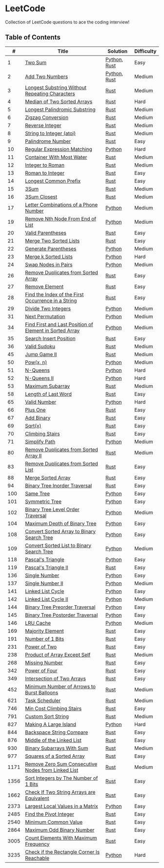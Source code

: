 # LeetCode
Collection of LeetCode questions to ace the coding interview!

## Table of Contents
| # | Title | Solution | Difficulty |
|---| ----- | -------- | ---------- |
| 1 | [Two Sum](https://leetcode.com/problems/two-sum) | [Python](./0001-two-sum/0001-two-sum.py), [Rust](./0001-two-sum/0001-two-sum.rs) | Easy |
| 2 | [Add Two Numbers](https://leetcode.com/problems/add-two-numbers) | [Python](./0002-add-two-numbers/0002-add-two-numbers.py), [Rust](./0002-add-two-numbers/0002-add-two-numbers.rs) | Medium |
| 3 | [Longest Substring Without Repeating Characters](https://leetcode.com/problems/longest-substring-without-repeating-characters) | [Rust](./0003-longest-substring-without-repeating-characters/0003-longest-substring-without-repeating-characters.rs) | Medium |
| 4 | [Median of Two Sorted Arrays](https://leetcode.com/problems/median-of-two-sorted-arrays) | [Rust](./0004-median-of-two-sorted-arrays/0004-median-of-two-sorted-arrays.rs) | Hard |
| 5 | [Longest Palindromic Substring](https://leetcode.com/problems/longest-palindromic-substring) | [Rust](./0005-longest-palindromic-substring/0005-longest-palindromic-substring.rs) | Medium |
| 6 | [Zigzag Conversion](https://leetcode.com/problems/zigzag-conversion) | [Rust](./0006-zigzag-conversion/0006-zigzag-conversion.rs) | Medium |
| 7 | [Reverse Integer](https://leetcode.com/problems/reverse-integer) | [Rust](./0007-reverse-integer/0007-reverse-integer.rs) | Medium |
| 8 | [String to Integer (atoi)](https://leetcode.com/problems/string-to-integer-atoi) | [Rust](./0008-string-to-integer-atoi/0008-string-to-integer-atoi.rs) | Medium |
| 9 | [Palindrome Number](https://leetcode.com/problems/palindrome-number) | [Rust](./0009-palindrome-number/0009-palindrome-number.rs) | Easy |
| 10 | [Regular Expression Matching](https://leetcode.com/problems/regular-expression-matching) | [Python](./0010-regular-expression-matching/0010-regular-expression-matching.py) | Hard |
| 11 | [Container With Most Water](https://leetcode.com/problems/container-with-most-water) | [Rust](./0011-container-with-most-water/0011-container-with-most-water.rs) | Medium |
| 12 | [Integer to Roman](https://leetcode.com/problems/integer-to-roman) | [Rust](./0012-integer-to-roman/0012-integer-to-roman.rs) | Medium |
| 13 | [Roman to Integer](https://leetcode.com/problems/roman-to-integer) | [Rust](./0013-roman-to-integer/0013-roman-to-integer.rs) | Easy |
| 14 | [Longest Common Prefix](https://leetcode.com/problems/longest-common-prefix) | [Rust](./0014-longest-common-prefix/0014-longest-common-prefix.rs) | Easy |
| 15 | [3Sum](https://leetcode.com/problems/3sum) | [Rust](./0015-3sum/0015-3sum.rs) | Medium |
| 16 | [3Sum Closest](https://leetcode.com/problems/3sum-closest) | [Rust](./0016-3sum-closest/0016-3sum-closest.rs) | Medium |
| 17 | [Letter Combinations of a Phone Number](https://leetcode.com/problems/letter-combinations-of-a-phone-number) | [Python](./0017-letter-combinations-of-a-phone-number/0017-letter-combinations-of-a-phone-number.py) | Medium |
| 19 | [Remove Nth Node From End of List](https://leetcode.com/problems/remove-nth-node-from-end-of-list) | [Python](./0019-remove-nth-node-from-end-of-list/0019-remove-nth-node-from-end-of-list.py) | Medium |
| 20 | [Valid Parentheses](https://leetcode.com/problems/valid-parentheses) | [Rust](./0020-valid-parentheses/0020-valid-parentheses.rs) | Easy |
| 21 | [Merge Two Sorted Lists](https://leetcode.com/problems/merge-two-sorted-lists) | [Rust](./0021-merge-two-sorted-lists/0021-merge-two-sorted-lists.rs) | Easy |
| 22 | [Generate Parentheses](https://leetcode.com/problems/generate-parentheses) | [Python](./0022-generate-parentheses/0022-generate-parentheses.py) | Medium |
| 23 | [Merge k Sorted Lists](https://leetcode.com/problems/merge-k-sorted-lists) | [Python](./0023-merge-k-sorted-lists/0023-merge-k-sorted-lists.py) | Hard |
| 24 | [Swap Nodes in Pairs](https://leetcode.com/problems/swap-nodes-in-pairs) | [Python](./0024-swap-nodes-in-pairs/0024-swap-nodes-in-pairs.py) | Medium |
| 26 | [Remove Duplicates from Sorted Array](https://leetcode.com/problems/remove-duplicates-from-sorted-array) | [Rust](./0026-remove-duplicates-from-sorted-array/0026-remove-duplicates-from-sorted-array.rs) | Easy |
| 27 | [Remove Element](https://leetcode.com/problems/remove-element) | [Rust](./0027-remove-element/0027-remove-element.rs) | Easy |
| 28 | [Find the Index of the First Occurrence in a String](https://leetcode.com/problems/find-the-index-of-the-first-occurrence-in-a-string) | [Rust](./0028-find-the-index-of-the-first-occurrence-in-a-string/0028-find-the-index-of-the-first-occurrence-in-a-string.rs) | Easy |
| 29 | [Divide Two Integers](https://leetcode.com/problems/divide-two-integers) | [Python](./0029-divide-two-integers/0029-divide-two-integers.py) | Medium |
| 31 | [Next Permutation](https://leetcode.com/problems/next-permutation) | [Python](./0031-next-permutation/0031-next-permutation.py) | Medium |
| 34 | [Find First and Last Position of Element in Sorted Array](https://leetcode.com/problems/find-first-and-last-position-of-element-in-sorted-array) | [Python](./0034-find-first-and-last-position-of-element-in-sorted-array/0034-find-first-and-last-position-of-element-in-sorted-array.py) | Medium |
| 35 | [Search Insert Position](https://leetcode.com/problems/search-insert-position) | [Rust](./0035-search-insert-position/0035-search-insert-position.rs) | Easy |
| 36 | [Valid Sudoku](https://leetcode.com/problems/valid-sudoku) | [Rust](./0036-valid-sudoku/0036-valid-sudoku.rs) | Medium |
| 45 | [Jump Game II](https://leetcode.com/problems/jump-game-ii) | [Rust](./0045-jump-game-ii/0045-jump-game-ii.rs) | Medium |
| 50 | [Pow(x, n)](https://leetcode.com/problems/powx-n) | [Python](./0050-powx-n/0050-powx-n.py) | Medium |
| 51 | [N-Queens](https://leetcode.com/problems/n-queens) | [Python](./0051-n-queens/0051-n-queens.py) | Hard |
| 52 | [N-Queens II](https://leetcode.com/problems/n-queens-ii) | [Python](./0052-n-queens-ii/0052-n-queens-ii.py) | Hard |
| 53 | [Maximum Subarray](https://leetcode.com/problems/maximum-subarray) | [Rust](./0053-maximum-subarray/0053-maximum-subarray.rs) | Medium |
| 58 | [Length of Last Word](https://leetcode.com/problems/length-of-last-word) | [Rust](./0058-length-of-last-word/0058-length-of-last-word.rs) | Easy |
| 65 | [Valid Number](https://leetcode.com/problems/valid-number) | [Python](./0065-valid-number/0065-valid-number.py) | Hard |
| 66 | [Plus One](https://leetcode.com/problems/plus-one) | [Rust](./0066-plus-one/0066-plus-one.rs) | Easy |
| 67 | [Add Binary](https://leetcode.com/problems/add-binary) | [Rust](./0067-add-binary/0067-add-binary.rs) | Easy |
| 69 | [Sqrt(x)](https://leetcode.com/problems/sqrtx) | [Rust](./0069-sqrtx/0069-sqrtx.rs) | Easy |
| 70 | [Climbing Stairs](https://leetcode.com/problems/climbing-stairs) | [Rust](./0070-climbing-stairs/0070-climbing-stairs.rs) | Easy |
| 71 | [Simplify Path](https://leetcode.com/problems/simplify-path) | [Python](./0071-simplify-path/0071-simplify-path.py) | Medium |
| 80 | [Remove Duplicates from Sorted Array II](https://leetcode.com/problems/remove-duplicates-from-sorted-array-ii) | [Rust](./0080-remove-duplicates-from-sorted-array-ii/0080-remove-duplicates-from-sorted-array-ii.rs) | Medium |
| 83 | [Remove Duplicates from Sorted List](https://leetcode.com/problems/remove-duplicates-from-sorted-list) | [Rust](./0083-remove-duplicates-from-sorted-list/0083-remove-duplicates-from-sorted-list.rs) | Easy |
| 88 | [Merge Sorted Array](https://leetcode.com/problems/merge-sorted-array) | [Rust](./0088-merge-sorted-array/0088-merge-sorted-array.rs) | Easy |
| 94 | [Binary Tree Inorder Traversal](https://leetcode.com/problems/binary-tree-inorder-traversal) | [Rust](./0094-binary-tree-inorder-traversal/0094-binary-tree-inorder-traversal.rs) | Easy |
| 100 | [Same Tree](https://leetcode.com/problems/same-tree) | [Python](./0100-same-tree/0100-same-tree.py) | Easy |
| 101 | [Symmetric Tree](https://leetcode.com/problems/symmetric-tree) | [Python](./0101-symmetric-tree/0101-symmetric-tree.py) | Easy |
| 102 | [Binary Tree Level Order Traversal](https://leetcode.com/problems/binary-tree-level-order-traversal) | [Python](./0102-binary-tree-level-order-traversal/0102-binary-tree-level-order-traversal.py) | Medium |
| 104 | [Maximum Depth of Binary Tree](https://leetcode.com/problems/maximum-depth-of-binary-tree) | [Python](./0104-maximum-depth-of-binary-tree/0104-maximum-depth-of-binary-tree.py) | Easy |
| 108 | [Convert Sorted Array to Binary Search Tree](https://leetcode.com/problems/convert-sorted-array-to-binary-search-tree) | [Python](./0108-convert-sorted-array-to-binary-search-tree/0108-convert-sorted-array-to-binary-search-tree.py) | Easy |
| 109 | [Convert Sorted List to Binary Search Tree](https://leetcode.com/problems/convert-sorted-list-to-binary-search-tree/) | [Python](./0109-convert-sorted-list-to-binary-search-tree/0109-convert-sorted-list-to-binary-search-tree.py) | Medium |
| 118 | [Pascal's Triangle](https://leetcode.com/problems/pascals-triangle/) | [Python](./0118-pascals-triangle/0118-pascals-triangle.py) | Easy |
| 119 | [Pascal's Triangle II](https://leetcode.com/problems/pascals-triangle-ii) | [Rust](./0119-pascals-triangle-ii/0119-pascals-triangle-ii.rs) | Easy |
| 136 | [Single Number](https://leetcode.com/problems/single-number) | [Python](./0136-single-number/0136-single-number.py) | Easy |
| 137 | [Single Number II](https://leetcode.com/problems/single-number-ii/) | [Python](./0137-single-number-ii/0137-single-number-ii.py) | Medium |
| 141 | [Linked List Cycle](https://leetcode.com/problems/linked-list-cycle) | [Python](./0141-linked-list-cycle/0141-linked-list-cycle.py) | Easy |
| 142 | [Linked List Cycle II](https://leetcode.com/problems/linked-list-cycle-ii/) | [Python](./0142-linked-list-cycle-ii/0142-linked-list-cycle-ii.py) | Medium |
| 144 | [Binary Tree Preorder Traversal](https://leetcode.com/problems/binary-tree-preorder-traversal) | [Python](./0144-binary-tree-preorder-traversal/0144-binary-tree-preorder-traversal.py) | Easy |
| 145 | [Binary Tree Postorder Traversal](https://leetcode.com/problems/binary-tree-postorder-traversal) | [Python](./0145-binary-tree-postorder-traversal/0145-binary-tree-postorder-traversal.py) | Easy |
| 146 | [LRU Cache](https://leetcode.com/problems/lru-cache/) | [Python](./0146-lru-cache/0146-lru-cache.py) | Medium |
| 169 | [Majority Element](https://leetcode.com/problems/majority-element) | [Rust](./0169-majority-element/0169-majority-element.rs) | Easy |
| 191 | [Number of 1 Bits](https://leetcode.com/problems/number-of-1-bits) | [Rust](./0191-number-of-1-bits/0191-number-of-1-bits.rs) | Easy |
| 231 | [Power of Two](https://leetcode.com/problems/power-of-two) | [Rust](./0231-power-of-two/0231-power-of-two.rs) | Easy |
| 238 | [Product of Array Except Self](https://leetcode.com/problems/product-of-array-except-self) | [Rust](./0238-product-of-array-except-self/0238-product-of-array-except-self.rs) | Medium |
| 268 | [Missing Number](https://leetcode.com/problems/missing-number) | [Rust](./0268-missing-number/0268-missing-number.rs) | Easy |
| 342 | [Power of Four](https://leetcode.com/problems/power-of-four) | [Rust](./0342-power-of-four/0342-power-of-four.rs) | Easy |
| 349 | [Intersection of Two Arrays](https://leetcode.com/problems/intersection-of-two-arrays) | [Rust](./0349-intersection-of-two-arrays/0349-intersection-of-two-arrays.rs) | Easy |
| 452 | [Minimum Number of Arrows to Burst Balloons](https://leetcode.com/problems/minimum-number-of-arrows-to-burst-balloons) | [Rust](./0452-minimum-number-of-arrows-to-burst-balloons/0452-minimum-number-of-arrows-to-burst-balloons.rs) | Medium |
| 621 | [Task Scheduler](https://leetcode.com/problems/task-scheduler) | [Rust](./0621-task-scheduler/0621-task-scheduler.rs) | Medium |
| 746 | [Min Cost Climbing Stairs](https://leetcode.com/problems/min-cost-climbing-stairs) | [Rust](./0746-min-cost-climbing-stairs/0746-min-cost-climbing-stairs.rs) | Easy |
| 791 | [Custom Sort String](https://leetcode.com/problems/custom-sort-string) | [Rust](./0791-custom-sort-string/0791-custom-sort-string.rs) | Medium |
| 827 | [Making A Large Island](https://leetcode.com/problems/making-a-large-island) | [Python](./0827-making-a-large-island/0827-making-a-large-island.py) | Hard |
| 844 | [Backspace String Compare](https://leetcode.com/problems/backspace-string-compare) | [Rust](./0844-backspace-string-compare/0844-backspace-string-compare.rs) | Easy |
| 876 | [Middle of the Linked List](https://leetcode.com/problems/middle-of-the-linked-list) | [Rust](./0876-middle-of-the-linked-list/0876-middle-of-the-linked-list.rs) | Easy |
| 930 | [Binary Subarrays With Sum](https://leetcode.com/problems/binary-subarrays-with-sum) | [Rust](./0930-binary-subarrays-with-sum/0930-binary-subarrays-with-sum.rs) | Medium |
| 977 | [Squares of a Sorted Array](https://leetcode.com/problems/squares-of-a-sorted-array) | [Rust](./0977-squares-of-a-sorted-array/0977-squares-of-a-sorted-array.rs) | Easy |
| 1171 | [Remove Zero Sum Consecutive Nodes from Linked List](https://leetcode.com/problems/remove-zero-sum-consecutive-nodes-from-linked-list) | [Rust](./1171-remove-zero-sum-consecutive-nodes-from-linked-list/1171-remove-zero-sum-consecutive-nodes-from-linked-list.rs) | Medium |
| 1356 | [Sort Integers by The Number of 1 Bits](https://leetcode.com/problems/sort-integers-by-the-number-of-1-bits) | [Rust](./1356-sort-integers-by-the-number-of-1-bits/1356-sort-integers-by-the-number-of-1-bits.rs) | Easy |
| 1662 | [Check If Two String Arrays are Equivalent](https://leetcode.com/problems/check-if-two-string-arrays-are-equivalent) | [Rust](./1662-check-if-two-string-arrays-are-equivalent/1662-check-if-two-string-arrays-are-equivalent.rs) | Easy |
| 2373 | [Largest Local Values in a Matrix](https://leetcode.com/problems/largest-local-values-in-a-matrix) | [Python](./2373-largest-local-values-in-a-matrix/2373-largest-local-values-in-a-matrix.py) | Easy |
| 2485 | [Find the Pivot Integer](https://leetcode.com/problems/find-the-pivot-integer) | [Rust](./2485-find-the-pivot-integer/2485-find-the-pivot-integer.rs) | Easy |
| 2540 | [Minimum Common Value](https://leetcode.com/problems/minimum-common-value) | [Rust](./2540-minimum-common-value/2540-minimum-common-value.rs) | Easy |
| 2864 | [Maximum Odd Binary Number](https://leetcode.com/problems/maximum-odd-binary-number) | [Rust](./2864-maximum-odd-binary-number/2864-maximum-odd-binary-number.rs) | Easy |
| 3005 | [Count Elements With Maximum Frequency](https://leetcode.com/problems/count-elements-with-maximum-frequency) | [Rust](./3005-count-elements-with-maximum-frequency/3005-count-elements-with-maximum-frequency.rs) | Easy |
| 3235 | [Check if the Rectangle Corner Is Reachable](https://leetcode.com/problems/check-if-the-rectangle-corner-is-reachable) | [Python](./3235-check-if-the-rectangle-corner-is-reachable/3235-check-if-the-rectangle-corner-is-reachable.py) | Hard |
